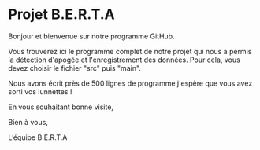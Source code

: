 # Projet B.E.R.T.A

Bonjour et bienvenue sur notre programme GitHub.

Vous trouverez ici le programme complet de notre projet qui nous a permis la détection d'apogée et l'enregistrement des données. Pour cela, vous devez choisir le fichier "src" puis "main".

Nous avons écrit près de 500 lignes de programme j'espère que vous avez sorti vos lunnettes !

En vous souhaitant bonne visite,

Bien à vous,

L’équipe B.E.R.T.A

